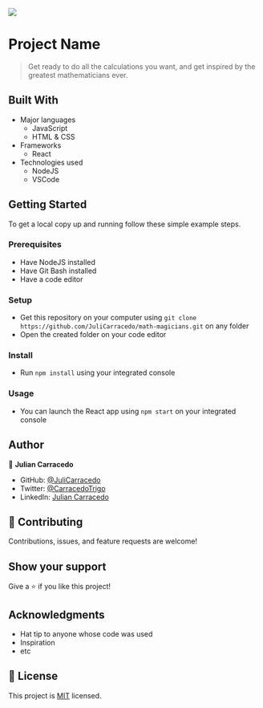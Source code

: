 ![](https://img.shields.io/badge/Microverse-blueviolet)

# Project Name

> Get ready to do all the calculations you want, and get inspired by the greatest mathematicians ever.

## Built With

- Major languages
    - JavaScript
    - HTML & CSS
- Frameworks
    - React
- Technologies used
    - NodeJS
    - VSCode
<!-- 
## Live Demo

[Live Demo Link](https://livedemo.com) -->


## Getting Started


To get a local copy up and running follow these simple example steps.

### Prerequisites

- Have NodeJS installed
- Have Git Bash installed
- Have a code editor

### Setup

- Get this repository on your computer using ```git clone https://github.com/JuliCarracedo/math-magicians.git``` on any folder
- Open the created folder on your code editor

### Install

- Run ```npm install``` using your integrated console

### Usage

- You can launch the React app using ```npm start``` on your integrated console

## Author

👤 **Julian Carracedo**

- GitHub: [@JuliCarracedo](https://github.com/JuliCarracedo)
- Twitter: [@CarracedoTrigo](https://twitter.com/CarracedoTrigo)
- LinkedIn: [Julian Carracedo](https://linkedin.com/in/julian-carracedo)
## 🤝 Contributing

Contributions, issues, and feature requests are welcome!

## Show your support

Give a ⭐️ if you like this project!

## Acknowledgments

- Hat tip to anyone whose code was used
- Inspiration
- etc

## 📝 License

This project is [MIT](./MIT.md) licensed.